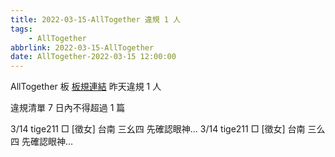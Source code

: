 ```yaml
---
title: 2022-03-15-AllTogether 違規 1 人
tags:
    - AllTogether
abbrlink: 2022-03-15-AllTogether
date: AllTogether-2022-03-15 12:00:00
---
```

AllTogether 板 [板規連結](https://www.ptt.cc/bbs/AllTogether/M.1643211430.A.5FB.html)
昨天違規 1 人
<!-- more -->

違規清單
7 日內不得超過 1 篇

3/14 tige211 □ [徵女] 台南 三幺四 先確認眼神…
3/14 tige211 □ [徵女] 台南 三么四 先確認眼神…